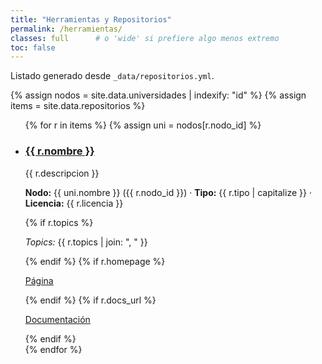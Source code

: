 ```yaml
---
title: "Herramientas y Repositorios"
permalink: /herramientas/
classes: full      # o 'wide' si prefiere algo menos extremo
toc: false
---
```


<p>Listado generado desde <code>_data/repositorios.yml</code>.</p>

{% assign nodos = site.data.universidades | indexify: "id" %}
{% assign items = site.data.repositorios %}

<ul class="taxonomy__index">
{% for r in items %}
  {% assign uni = nodos[r.nodo_id] %}
  <li>
    <h3><a href="{{ r.url }}" target="_blank" rel="noopener">{{ r.nombre }}</a></h3>
    <p>{{ r.descripcion }}</p>
    <p><strong>Nodo:</strong> {{ uni.nombre }} ({{ r.nodo_id }}) · <strong>Tipo:</strong> {{ r.tipo | capitalize }} · <strong>Licencia:</strong> {{ r.licencia }}</p>
    {% if r.topics %}<p><em>Topics:</em> {{ r.topics | join: ", " }}</p>{% endif %}
    {% if r.homepage %}<p><a href="{{ r.homepage }}" target="_blank" rel="noopener">Página</a></p>{% endif %}
    {% if r.docs_url %}<p><a href="{{ r.docs_url }}" target="_blank" rel="noopener">Documentación</a></p>{% endif %}
  </li>
{% endfor %}
</ul>
